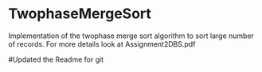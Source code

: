 # TwophaseMergeSort
Implementation of the two­phase merge sort algorithm to sort large number of records. 
For more details look at Assignment2DBS.pdf

#Updated the Readme for git
